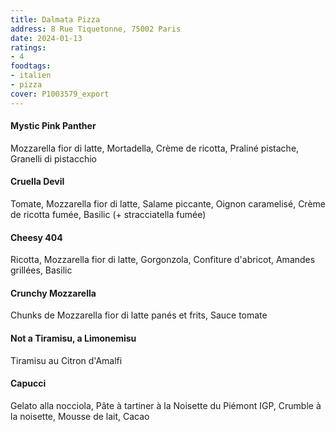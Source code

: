```yaml
---
title: Dalmata Pizza
address: 8 Rue Tiquetonne, 75002 Paris
date: 2024-01-13
ratings:
- 4
foodtags:
- italien
- pizza
cover: P1003579_export
---
```


#### Mystic Pink Panther
Mozzarella fior di latte, Mortadella, Crème de ricotta, Praliné pistache, Granelli di pistacchio

#### Cruella Devil
Tomate, Mozzarella fior di latte, Salame piccante, Oignon caramelisé, Crème de ricotta fumée, Basilic (+ stracciatella fumée)

#### Cheesy 404
Ricotta, Mozzarella fior di latte, Gorgonzola, Confiture d'abricot, Amandes grillées, Basilic

#### Crunchy Mozzarella
Chunks de Mozzarella fior di latte panés et frits, Sauce tomate 

#### Not a Tiramisu, a Limonemisu
Tiramisu au Citron d'Amalfi

#### Capucci
Gelato alla nocciola, Pâte à tartiner à la Noisette du Piémont IGP, Crumble à la noisette, Mousse de lait, Cacao